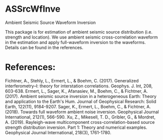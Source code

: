 # ASSrcWfInve
Ambient Seismic Source Waveform Inversion

This package is for estimation of ambient seismic source distribution (i.e. strength and location). We use ambient seismic cross-correlation waveform in the estimation and apply full-waveform inversion to the waveforms. Details can be found in the references. 

# References:
Fichtner, A., Stehly, L., Ermert, L., & Boehm, C. (2017). Generalized interferometry–I: theory for interstation correlations. Geophys. J. Int, 208, 603-638.
Ermert, L., Sager, K., Afanasiev, M., Boehm, C., & Fichtner, A. (2017). Ambient seismic source inversion in a heterogeneous Earth: Theory and application to the Earth's Hum. Journal of Geophysical Research: Solid Earth, 122(11), 9184-9207.
Sager, K., Ermert, L., Boehm, C., & Fichtner, A. (2018). Towards full waveform ambient noise inversion. Geophysical Journal International, 212(1), 566-590.
Xu, Z., Mikesell, T. D., Gribler, G., & Mordret, A. (2019). Rayleigh-wave multicomponent cross-correlation-based source strength distribution inversion. Part 1: Theory and numerical examples. Geophysical Journal International, 218(3), 1761-1780.
